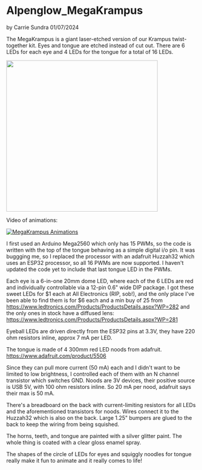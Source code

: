 # Alpenglow_MegaKrampus
by Carrie Sundra
01/07/2024

The MegaKrampus is a giant laser-etched version of our Krampus
twist-together kit.  Eyes and tongue are etched instead of cut out.
There are 6 LEDs for each eye and 4 LEDs for the tongue for a total
of 16 LEDs.  

<img src="https://github.com/user-attachments/assets/e0c7edc6-9fda-4108-892b-4428a4f23a64" width="400">

Video of animations:

[![MegaKrampus Animations](https://img.youtube.com/vi/WNC_rNaCWxw/0.jpg)](https://www.youtube.com/watch?v=WNC_rNaCWxw)


I first used an Arduino Mega2560 which only has 15 PWMs, so the code
is written with the top of the tongue behaving as a simple digital
i/o pin.  It was buggging me, so I replaced the processor with an
adafruit Huzzah32 which uses an ESP32 processor, so all 16 PWMs are
now supported.  I haven't updated the code yet to include that
last tongue LED in the PWMs.

Each eye is a 6-in-one 20mm dome LED, where each of the 6 LEDs
are red and individually controllable via a 12-pin 0.6" wide DIP package.
I got these sweet LEDs for $1 each at All Electronics (RIP, sob!), and the
only place I've been able to find them is for $6 each and a min buy of 25
from https://www.ledtronics.com/Products/ProductsDetails.aspx?WP=282
and the only ones in stock have a diffused lens:
https://www.ledtronics.com/Products/ProductsDetails.aspx?WP=281

Eyeball LEDs are driven directly from the ESP32 pins at 3.3V,
they have 220 ohm resistors inline, approx 7 mA per LED.

The tongue is made of 4 300mm red LED noods from adafruit.
https://www.adafruit.com/product/5506

Since they can pull more current (50 mA) each and I didn't want to
be limited to low brightness, I controlled each of them with an 
N channel transistor which switches GND.  Noods are 3V devices,
their positive source is USB 5V, with 100 ohm resistors inline.
So 20 mA per nood, adafruit says their max is 50 mA.

There's a breadboard on the back with current-limiting resistors for 
all LEDs and the aforementioned transistors for noods.  Wires
connect it to the Huzzah32 which is also on the back.  Large 1.25"
bumpers are glued to the back to keep the wiring from being
squished.

The horns, teeth, and tongue are painted with a silver glitter paint.
The whole thing is coated with a clear gloss enamel spray.

The shapes of the circle of LEDs for eyes and squiggly noodles for tongue
really make it fun to animate and it really comes to life!
